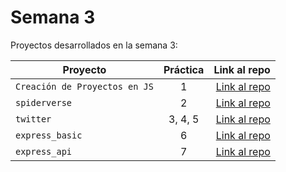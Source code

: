 # Semana 3

Proyectos desarrollados en la semana 3:

| Proyecto                         | Práctica |                                                             Link al repo |
| -------------------------------- | :-------: | -----------------------------------------------------------------------: |
| `Creación de Proyectos en JS` |     1     | [Link al repo](https://github.com/EduardoMorales98/playbook/tree/main/weekly_mission_3) |
| `spiderverse`                  |     2     | [Link al repo](https://github.com/LaunchX-InnovaccionVirtual/MissionNodeJS) |
| `twitter`                      |  3, 4, 5  | [Link al repo](https://github.com/LaunchX-InnovaccionVirtual/MissionNodeJS) |
| `express_basic`                |     6     | [Link al repo](https://github.com/LaunchX-InnovaccionVirtual/MissionNodeJS) |
| `express_api`                  |     7     | [Link al repo](https://github.com/LaunchX-InnovaccionVirtual/MissionNodeJS) |
